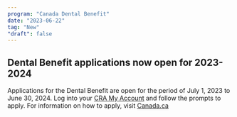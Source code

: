 ```yaml
---
program: "Canada Dental Benefit"
date: "2023-06-22"
tag: "New"
"draft": false
---
```


## Dental Benefit applications now open for 2023-2024

Applications for the Dental Benefit are open for the period of July 1, 2023 to June 30, 2024. Log into your [CRA My Account](https://www.canada.ca/en/revenue-agency/services/e-services/digital-services-individuals/account-individuals.html) and follow the prompts to apply. For information on how to apply, visit [Canada.ca](https://www.canada.ca/en/revenue-agency/services/child-family-benefits/dental-benefit/how-apply.html)